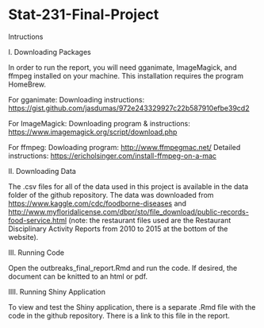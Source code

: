 # Stat-231-Final-Project

Intructions

I. Downloading Packages

In order to run the report, you will need gganimate, ImageMagick, and ffmpeg installed on your machine. This installation requires the program HomeBrew. 

For gganimate:
  Downloading instructions: https://gist.github.com/jasdumas/972e243329927c22b587910efbe39cd2
  
For ImageMagick:
  Downloading program & instructions: https://www.imagemagick.org/script/download.php

For ffmpeg: 
  Dowloading program: http://www.ffmpegmac.net/
  Detailed instructions: https://ericholsinger.com/install-ffmpeg-on-a-mac
  
II. Downloading Data

The .csv files for all of the data used in this project is available in the data folder of the github repository. The data was downloaded from https://www.kaggle.com/cdc/foodborne-diseases and http://www.myfloridalicense.com/dbpr/sto/file_download/public-records-food-service.html (note: the restaurant files used are the Restaurant Disciplinary Activity Reports from 2010 to 2015 at the bottom of the website).

III. Running Code

Open the outbreaks_final_report.Rmd and run the code. If desired, the document can be knitted to an html or pdf.

IIII. Running Shiny Application

To view and test the Shiny application, there is a separate .Rmd file with the code in the github repository. There is a link to this file in the report.